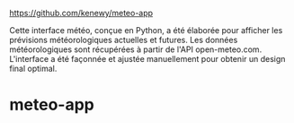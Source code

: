 https://github.com/kenewy/meteo-app

Cette interface météo, conçue en Python, a été élaborée pour afficher les prévisions météorologiques actuelles et futures. Les données météorologiques sont récupérées à partir de l'API open-meteo.com. L'interface a été façonnée et ajustée manuellement pour obtenir un design final optimal.


# meteo-app





